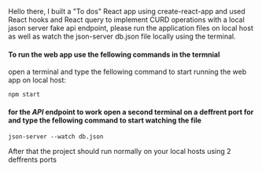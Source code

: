Hello there, I built a "To dos" React app using create-react-app and used React hooks and React query to implement CURD operations with a local jason server fake api endpoint, please run the application files on local host as well as watch the json-server db.json file locally using the terminal.

#### To run the web app use the fellowing commands in the termnial

open a terminal and type the fellowing command to start running the web app on local host:

`npm start`

#### for the _API_ endpoint to work open a second terminal on a deffrent port for and type the fellowing command to start watching the file

`json-server --watch db.json`

After that the project should run normally on your local hosts using 2 deffrents ports
